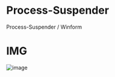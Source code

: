 # Process-Suspender
Process-Suspender / Winform

# IMG
![image](https://user-images.githubusercontent.com/101671122/158473444-b951d978-9fe7-42f6-8f6e-2cf3622fa600.png)
